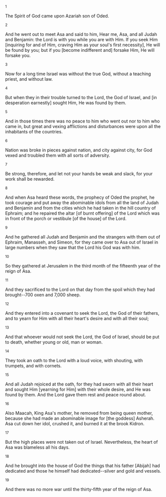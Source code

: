 <sup>1</sup> 

The Spirit of God came upon Azariah son of Oded. 

<sup>2</sup> 

And he went out to meet Asa and said to him, Hear me, Asa, and all Judah and Benjamin: the Lord is with you while you are with Him. If you seek Him [inquiring for and of Him, craving Him as your soul's first necessity], He will be found by you; but if you [become indifferent and] forsake Him, He will forsake you. 

<sup>3</sup> 

Now for a long time Israel was without the true God, without a teaching priest, and without law. 

<sup>4</sup> 

But when they in their trouble turned to the Lord, the God of Israel, and [in desperation earnestly] sought Him, He was found by them. 

<sup>5</sup> 

And in those times there was no peace to him who went out nor to him who came in, but great and vexing afflictions and disturbances were upon all the inhabitants of the countries. 

<sup>6</sup> 

Nation was broke in pieces against nation, and city against city, for God vexed and troubled them with all sorts of adversity. 

<sup>7</sup> 

Be strong, therefore, and let not your hands be weak and slack, for your work shall be rewarded. 

<sup>8</sup> 

And when Asa heard these words, the prophecy of Oded the prophet, he took courage and put away the abominable idols from all the land of Judah and Benjamin and from the cities which he had taken in the hill country of Ephraim; and he repaired the altar [of burnt offering] of the Lord which was in front of the porch or vestibule [of the house] of the Lord. 

<sup>9</sup> 

And he gathered all Judah and Benjamin and the strangers with them out of Ephraim, Manasseh, and Simeon, for they came over to Asa out of Israel in large numbers when they saw that the Lord his God was with him. 

<sup>10</sup> 

So they gathered at Jerusalem in the third month of the fifteenth year of the reign of Asa. 

<sup>11</sup> 

And they sacrificed to the Lord on that day from the spoil which they had brought--700 oxen and 7,000 sheep. 

<sup>12</sup> 

And they entered into a covenant to seek the Lord, the God of their fathers, and to yearn for Him with all their heart's desire and with all their soul; 

<sup>13</sup> 

And that whoever would not seek the Lord, the God of Israel, should be put to death, whether young or old, man or woman. 

<sup>14</sup> 

They took an oath to the Lord with a loud voice, with shouting, with trumpets, and with cornets. 

<sup>15</sup> 

And all Judah rejoiced at the oath, for they had sworn with all their heart and sought Him [yearning for Him] with their whole desire, and He was found by them. And the Lord gave them rest and peace round about. 

<sup>16</sup> 

Also Maacah, King Asa's mother, he removed from being queen mother, because she had made an abominable image for [the goddess] Asherah. Asa cut down her idol, crushed it, and burned it at the brook Kidron. 

<sup>17</sup> 

But the high places were not taken out of Israel. Nevertheless, the heart of Asa was blameless all his days. 

<sup>18</sup> 

And he brought into the house of God the things that his father [Abijah] had dedicated and those he himself had dedicated--silver and gold and vessels. 

<sup>19</sup> 

And there was no more war until the thirty-fifth year of the reign of Asa.